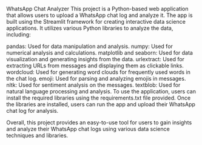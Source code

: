 WhatsApp Chat Analyzer
This project is a Python-based web application that allows users to upload a WhatsApp chat log and analyze it. The app is built using the Streamlit framework for creating interactive data science applications. It utilizes various Python libraries to analyze the data, including:

pandas: Used for data manipulation and analysis.
numpy: Used for numerical analysis and calculations.
matplotlib and seaborn: Used for data visualization and generating insights from the data.
urlextract: Used for extracting URLs from messages and displaying them as clickable links.
wordcloud: Used for generating word clouds for frequently used words in the chat log.
emoji: Used for parsing and analyzing emojis in messages.
nltk: Used for sentiment analysis on the messages.
textblob: Used for natural language processing and analysis.
To use the application, users can install the required libraries using the requirements.txt file provided. Once the libraries are installed, users can run the app and upload their WhatsApp chat log for analysis.

Overall, this project provides an easy-to-use tool for users to gain insights and analyze their WhatsApp chat logs using various data science techniques and libraries.